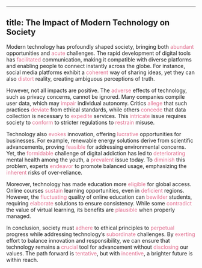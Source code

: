 
---
title: The Impact of Modern Technology on Society
---

<style>
.tooltip {
    position: relative;
    color: rgb(224, 108, 141);
    display: inline-block;
    cursor: pointer;
}

.tooltip .tooltiptext {
    visibility: hidden;
    background-color: #333;
    color: #fff;
    text-align: center;
    padding: 0px 4px;
    border-radius: 4px;
    position: absolute;
    z-index: 1;
    bottom: 125%;
    left: 50%;
    margin-left: -60px;
    opacity: 0;
}

.tooltip:hover .tooltiptext {
    visibility: visible;
    opacity: 1;
}

</style>

Modern technology has profoundly shaped society, bringing both <span class="tooltip">abundant<span class="tooltiptext">丰富的</span></span> opportunities and <span class="tooltip">acute<span class="tooltiptext">严重</span></span> challenges. The rapid development of digital tools has <span class="tooltip">facilitated<span class="tooltiptext"> 促进了</span></span> communication, making it compatible with diverse platforms and enabling people to connect instantly across the globe. For instance, social media platforms exhibit a <span class="tooltip">coherent<span class="tooltiptext"> 连贯</span></span> way of sharing ideas, yet they can also <span class="tooltip">distort<span class="tooltiptext">扭曲</span></span> reality, creating ambiguous perceptions of truth.

However, not all impacts are positive. The <span class="tooltip">adverse<span class="tooltiptext"> 不利</span></span> effects of technology, such as privacy concerns, cannot be ignored. Many companies compile user data, which may <span class="tooltip">impair<span class="tooltiptext">损害</span></span> individual autonomy. Critics <span class="tooltip">allege<span class="tooltiptext"> 宣称</span></span> that such practices <span class="tooltip">deviate<span class="tooltiptext">偏离</span></span> from ethical standards, while others <span class="tooltip">concede<span class="tooltiptext">承认</span></span> that data collection is necessary to <span class="tooltip">expedite<span class="tooltiptext"> 加速</span></span> services. This <span class="tooltip">intricate<span class="tooltiptext">复杂的</span></span> issue requires society to <span class="tooltip">conform<span class="tooltiptext"> 遵循</span></span> to stricter regulations to <span class="tooltip">restrain<span class="tooltiptext"> 限制</span></span> misuse.

Technology also <span class="tooltip">evokes<span class="tooltiptext">唤起</span></span> innovation, offering <span class="tooltip">lucrative<span class="tooltiptext"> 利润丰厚的</span></span> opportunities for businesses. For example, renewable energy solutions derive from scientific advancements, proving <span class="tooltip">feasible<span class="tooltiptext"> 可行的</span></span> for addressing environmental concerns. Yet, the <span class="tooltip">formidable<span class="tooltiptext"> 强大的</span></span> challenge of digital addiction has led to <span class="tooltip">deteriorating<span class="tooltiptext"> 恶化</span></span> mental health among the youth, a <span class="tooltip">prevalent<span class="tooltiptext"> 普遍</span></span> issue today. To <span class="tooltip">diminish<span class="tooltiptext"> 减少</span></span> this problem, experts <span class="tooltip">endeavor<span class="tooltiptext"> 努力</span></span> to promote balanced usage, emphasizing the <span class="tooltip">inherent<span class="tooltiptext"> 固有</span></span> risks of over-reliance.

Moreover, technology has made education more <span class="tooltip">eligible<span class="tooltiptext"> 有资格</span></span> for global access. Online courses <span class="tooltip">sustain<span class="tooltiptext"> 维持</span></span> learning opportunities, even in <span class="tooltip">deficient<span class="tooltiptext"> 不足的</span></span> regions. However, the <span class="tooltip">fluctuating<span class="tooltiptext"> 波动</span></span> quality of online education can <span class="tooltip">bewilder<span class="tooltiptext"> 使困惑</span></span> students, requiring <span class="tooltip">elaborate<span class="tooltiptext"> 详细的</span></span> solutions to ensure consistency. While some <span class="tooltip">contradict<span class="tooltiptext"> 反驳</span></span> the value of virtual learning, its benefits are <span class="tooltip">plausible<span class="tooltiptext"> 貌似合理的</span></span> when properly managed.

In conclusion, society must <span class="tooltip">adhere <span class="tooltiptext">坚持</span></span> to ethical principles to <span class="tooltip">perpetual <span class="tooltiptext">持久的</span></span> progress while addressing technology’s <span class="tooltip">subordinate<span class="tooltiptext"> 从属</span></span> challenges. By <span class="tooltip">exerting<span class="tooltiptext"> 施加</span></span> effort to balance innovation and responsibility, we can ensure that technology remains a <span class="tooltip">crucial<span class="tooltiptext"> 关键</span></span> tool for advancement without <span class="tooltip">disclosing<span class="tooltiptext"> 泄露</span></span> our values. The path forward is <span class="tooltip">tentative<span class="tooltiptext"> 试探性的</span></span>, but with <span class="tooltip">incentive<span class="tooltiptext"> 动机</span></span>, a brighter future is within reach.
